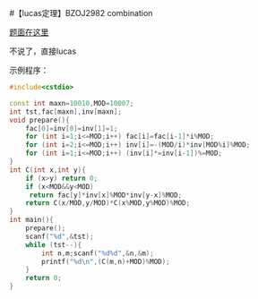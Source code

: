 #【lucas定理】BZOJ2982 combination

[题面在这里](http://www.lydsy.com/JudgeOnline/problem.php?id=2982)



不说了，直接lucas



示例程序：

```C++
#include<cstdio>

const int maxn=10010,MOD=10007;
int tst,fac[maxn],inv[maxn];
void prepare(){
	fac[0]=inv[0]=inv[1]=1;
	for (int i=1;i<=MOD;i++) fac[i]=fac[i-1]*i%MOD;
	for (int i=2;i<=MOD;i++) inv[i]=-(MOD/i)*inv[MOD%i]%MOD;
	for (int i=1;i<=MOD;i++) (inv[i]*=inv[i-1])%=MOD;
}
int C(int x,int y){
	if (x>y) return 0;
	if (x<MOD&&y<MOD)
	 return fac[y]*inv[x]%MOD*inv[y-x]%MOD;
	return C(x/MOD,y/MOD)*C(x%MOD,y%MOD)%MOD;
}
int main(){
	prepare();
	scanf("%d",&tst);
	while (tst--){
		int n,m;scanf("%d%d",&n,&m);
		printf("%d\n",(C(m,n)+MOD)%MOD);
	}
	return 0;
}
```


